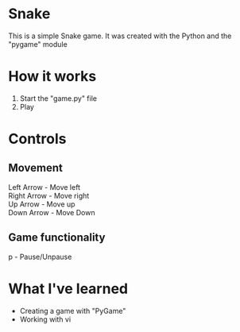 # Snake
This is a simple Snake game. It was created with the Python and the "pygame" module

# How it works
1. Start the "game.py" file
2. Play

# Controls
## Movement
Left Arrow - Move left<br>
Right Arrow - Move right<br>
Up Arrow - Move up<br>
Down Arrow - Move Down<br>

## Game functionality
p - Pause/Unpause

# What I've learned
- Creating a game with "PyGame"
- Working with vi

